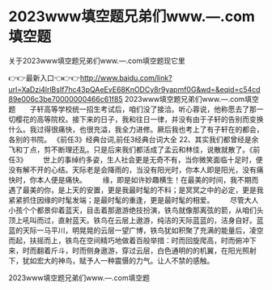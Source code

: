 # 2023www填空题兄弟们www.—.com填空题
关于2023www填空题兄弟们www.—.com填空题现它里

👉👉最新入口👈👉👉http://www.baidu.com/link?url=XaDzi4lrlBsIf7hc43pQAeEvE68KnODCy8r9yapmf0G&wd=&eqid=c54cd89e006c3be70000000466c61f85
2023www填空题兄弟们www.—.com填空题　　子轩高等学校统一招生考试后，咱们没了接洽。听心蓉说，他称愿去了那一切樱花的高等院校。接下来的日子，我和往日一律，并没有由于子轩的告别而变换什么。我过得很痛快，也很充溢，我全力进修。厥后我也考上了有子轩在的都会，各别的书院。
	《前任3》经典台词,前任3经典台词大全	22、其实我们都曾经是余飞和丁点，剪不断理还乱。只是后来我们都活成了孟云和林佳，说散就散了。《前任3》
　　世上的事绰约多姿，生人社会更是无奇不有，当你微笑面临十足时，便没有解不开的心结。天际老是会降雨的，当没有阳光时，你本人即是阳光，没有痛快时，你本人便是痛快。
　　缘，即是如许妙趣横生！在最美的时间，我不期而遇了最美的你，是上天的安置，更是我最时髦的不料；是冥冥之中的必定，更是我紧紧抓住因缘的时髦发端；是最时髦的重逢，更是最时髦的相爱。
　　尽管大人小孩个个都景仰着蓝天，目击着那遨游绝技扮演，铁鸟就像那离弦的箭，从咱们头顶上吼叫而过，直射蓝天。铁鸟在云层上遨游，纯洁的天际蓝蓝的，洁身自好。蓝蓝的天际一马平川，明晃晃的云层一望广博，铁鸟犹如积聚了充满的能量后，凌空而起，扶摇而上，铁鸟在空间精巧地做着百般举措：时而回旋爬高，时而俯冲下来，时而翻着斤斗，时而侧身遨游，穿过云层，白色通明的的机翼，在阳光照射下，犹如宏大的神鸟，赋予人一种震慑的力气。让人不禁的感触。

2023www填空题兄弟们www.—.com填空题

